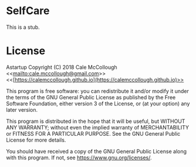 # SelfCare

This is a stub.

# License

Astartup Copyright (C) 2018 Cale McCollough <<[mailto:cale.mccollough@gmail.com](cale.mccollough@gmail.com)>> <<[https://calemccollough.github.io](https://calemccollough.github.io)>>

This program is free software: you can redistribute it and/or modify it under the terms of the GNU General Public License as published by the Free Software Foundation, either version 3 of the License, or (at your option) any later version.

This program is distributed in the hope that it will be useful, but WITHOUT ANY WARRANTY; without even the implied warranty of MERCHANTABILITY or FITNESS FOR A PARTICULAR PURPOSE. See the GNU General Public License for more details.

You should have received a copy of the GNU General Public License along with this program.  If not, see <https://www.gnu.org/licenses/>.
